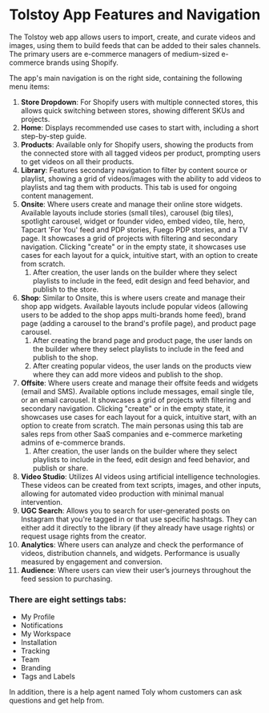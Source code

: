 # Tolstoy App Features and Navigation

The Tolstoy web app allows users to import, create, and curate videos and images, using them to build feeds that can be added to their sales channels. The primary users are e-commerce managers of medium-sized e-commerce brands using Shopify.

The app's main navigation is on the right side, containing the following menu items:

1. **Store Dropdown**: For Shopify users with multiple connected stores, this allows quick switching between stores, showing different SKUs and projects.
2. **Home**: Displays recommended use cases to start with, including a short step-by-step guide.
3. **Products**: Available only for Shopify users, showing the products from the connected store with all tagged videos per product, prompting users to get videos on all their products.
4. **Library**: Features secondary navigation to filter by content source or playlist, showing a grid of videos/images with the ability to add videos to playlists and tag them with products. This tab is used for ongoing content management.
5. **Onsite**: Where users create and manage their online store widgets. Available layouts include stories (small tiles), carousel (big tiles), spotlight carousel, widget or founder video, embed video, tile, hero, Tapcart 'For You' feed and PDP stories, Fuego PDP stories, and a TV page. It showcases a grid of projects with filtering and secondary navigation. Clicking "create" or in the empty state, it showcases use cases for each layout for a quick, intuitive start, with an option to create from scratch.
    1. After creation, the user lands on the builder where they select playlists to include in the feed, edit design and feed behavior, and publish to the store.
6. **Shop**: Similar to Onsite, this is where users create and manage their shop app widgets. Available layouts include popular videos (allowing users to be added to the shop apps multi-brands home feed), brand page (adding a carousel to the brand's profile page), and product page carousel.
    1. After creating the brand page and product page, the user lands on the builder where they select playlists to include in the feed and publish to the shop.
    2. After creating popular videos, the user lands on the products view where they can add more videos and publish to the shop.
7. **Offsite**: Where users create and manage their offsite feeds and widgets (email and SMS). Available options include messages, email single tile, or an email carousel. It showcases a grid of projects with filtering and secondary navigation. Clicking "create" or in the empty state, it showcases use cases for each layout for a quick, intuitive start, with an option to create from scratch. The main personas using this tab are sales reps from other SaaS companies and e-commerce marketing admins of e-commerce brands.
    1. After creation, the user lands on the builder where they select playlists to include in the feed, edit design and feed behavior, and publish or share.
8. **Video Studio**: Utilizes AI videos using artificial intelligence technologies. These videos can be created from text scripts, images, and other inputs, allowing for automated video production with minimal manual intervention.
9. **UGC Search**: Allows you to search for user-generated posts on Instagram that you're tagged in or that use specific hashtags. They can either add it directly to the library (if they already have usage rights) or request usage rights from the creator.
10. **Analytics**: Where users can analyze and check the performance of videos, distribution channels, and widgets. Performance is usually measured by engagement and conversion.
11. **Audience**: Where users can view their user’s journeys throughout the feed session to purchasing.

### There are eight settings tabs:

- My Profile
- Notifications
- My Workspace
- Installation
- Tracking
- Team
- Branding
- Tags and Labels

In addition, there is a help agent named Toly whom customers can ask questions and get help from.